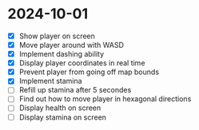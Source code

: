 # 2024-10-01
- [x] Show player on screen
- [x] Move player around with WASD
- [x] Implement dashing ability
- [x] Display player coordinates in real time
- [x] Prevent player from going off map bounds
- [x] Implement stamina
- [ ] Refill up stamina after 5 secondes
- [ ] Find out how to move player in hexagonal directions
- [ ] Display health on screen
- [ ] Display stamina on screen
